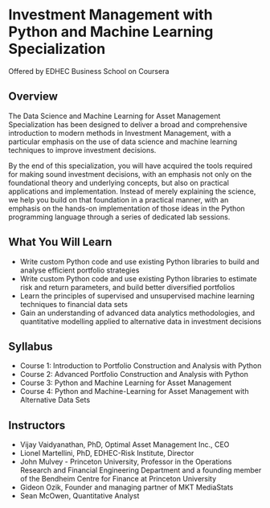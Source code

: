 # Investment Management with Python and Machine Learning Specialization

Offered by EDHEC Business School on Coursera

## Overview

The Data Science and Machine Learning for Asset Management Specialization has been designed to deliver a broad and comprehensive introduction to modern methods in Investment Management, with a particular emphasis on the use of data science and machine learning techniques to improve investment decisions.  

By the end of this specialization, you will have acquired the tools required for making sound investment decisions, with an emphasis not only on the foundational theory and underlying concepts, but also on practical applications and implementation. Instead of merely explaining the science, we help you build on that foundation in a practical manner, with an emphasis on the hands-on implementation of those ideas in the Python programming language through a series of dedicated lab sessions.

## What You Will Learn

* Write custom Python code and use existing Python libraries to build and analyse efficient portfolio strategies
* Write custom Python code and use existing Python libraries to estimate risk and return parameters, and build better diversified portfolios
* Learn the principles of supervised and unsupervised machine learning techniques to financial data sets
* Gain an understanding of advanced data analytics methodologies, and quantitative modelling applied to alternative data in investment decisions  

## Syllabus

* Course 1: Introduction to Portfolio Construction and Analysis with Python
* Course 2: Advanced Portfolio Construction and Analysis with Python
* Course 3: Python and Machine Learning for Asset Management
* Course 4: Python and Machine-Learning for Asset Management with Alternative Data Sets

## Instructors

* Vijay Vaidyanathan, PhD, Optimal Asset Management Inc., CEO
* Lionel Martellini, PhD, EDHEC-Risk Institute, Director
* John Mulvey - Princeton University, Professor in the Operations Research and Financial Engineering Department and a founding member of the Bendheim Centre for Finance at Princeton University
* Gideon Ozik, Founder and managing partner of MKT MediaStats
* Sean McOwen, Quantitative Analyst
